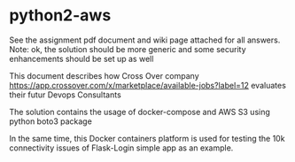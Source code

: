 # python2-aws
See the assignment pdf document and wiki page attached for all answers. 
Note: ok, the solution should be more generic and some security enhancements should be set up as well

This document describes how Cross Over company https://app.crossover.com/x/marketplace/available-jobs?label=12 evaluates their futur Devops Consultants

The solution contains the usage of docker-compose and AWS S3 using python boto3 package

In the same time, this Docker containers platform is used for testing the 10k connectivity issues of Flask-Login simple app as an example. 

